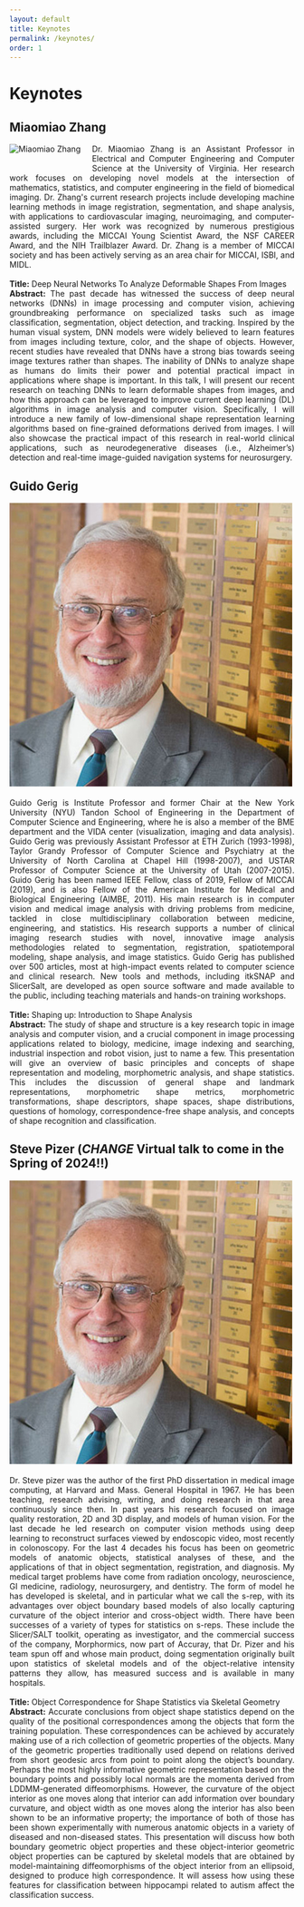 ```yaml
---
layout: default
title: Keynotes
permalink: /keynotes/
order: 1
---
```

# Keynotes

## Miaomiao Zhang
<img style="float: left; margin: 0 20px 20px 0;" src="../images/miaomiao_zhang.jpg" alt="Miaomiao Zhang">
<p align="justify">Dr. Miaomiao Zhang is an Assistant Professor in Electrical and Computer Engineering and Computer Science at the University of Virginia. Her research work focuses on developing novel models at the intersection of mathematics, statistics, and computer engineering in the field of biomedical imaging. Dr. Zhang's current research projects include developing machine learning methods in image registration, segmentation, and shape analysis, with applications to cardiovascular imaging, neuroimaging, and computer-assisted surgery. Her work was recognized by numerous prestigious awards, including the MICCAI Young Scientist Award, the NSF CAREER Award, and the NIH Trailblazer Award. Dr. Zhang is a member of MICCAI society and has been actively serving as an area chair for MICCAI, ISBI, and MIDL.<br><br>
<b>Title:</b> Deep Neural Networks To Analyze Deformable Shapes From Images<br>
<b>Abstract:</b> The past decade has witnessed the success of deep neural networks (DNNs) in image processing and computer vision, achieving groundbreaking performance on specialized tasks such as image classification, segmentation, object detection, and tracking. Inspired by the human visual system, DNN models were widely believed to learn features from images including texture, color, and the shape of objects. However, recent studies have revealed that DNNs have a strong bias towards seeing image textures rather than shapes. The inability of DNNs to analyze shape as humans do limits their power and potential practical impact in applications where shape is important. In this talk, I will present our recent research on teaching DNNs to learn deformable shapes from images, and how this approach can be leveraged to improve current deep learning (DL) algorithms in image analysis and computer vision. Specifically, I will introduce a new family of low-dimensional shape representation learning algorithms based on fine-grained deformations derived from images.  I will also showcase the practical impact of this research in real-world clinical applications, such as neurodegenerative diseases (i.e., Alzheimer’s) detection and real-time image-guided navigation systems for neurosurgery. <br></p>

## Guido Gerig

<img style="float: left; margin: 0 20px 20px 0;" src="../images/steve_pizer.jpg" alt="Steve Pizer">
<p align="justify">Guido Gerig is Institute Professor and former Chair at the New York University (NYU) Tandon School of Engineering in the Department of Computer Science and Engineering, where he is also a member of the BME department and the VIDA center (visualization, imaging and data analysis). Guido Gerig was previously Assistant Professor at ETH Zurich (1993-1998), Taylor Grandy Professor of Computer Science and Psychiatry at the University of North Carolina at Chapel Hill (1998-2007), and USTAR Professor of Computer Science at the University of Utah (2007-2015). Guido Gerig has been named IEEE Fellow, class of 2019, Fellow of MICCAI (2019), and is also Fellow of the American Institute for Medical and Biological Engineering (AIMBE, 2011). His main research is in computer vision and medical image analysis with driving problems from medicine, tackled in close multidisciplinary collaboration between medicine, engineering, and statistics. His research supports a number of clinical imaging research studies with novel, innovative image analysis methodologies related to segmentation, registration, spatiotemporal modeling, shape analysis, and image statistics. Guido Gerig has published over 500 articles, most at high-impact events related to computer science and clinical research. New tools and methods, including itkSNAP and SlicerSalt, are developed as open source software and made available to the public, including teaching materials and hands-on training workshops.<br><br>
<b>Title:</b> Shaping up: Introduction to Shape Analysis<br>
<b>Abstract:</b> The study of shape and structure is a key research topic in image analysis and computer vision, and a crucial component in image processing applications related to biology, medicine, image indexing and searching, industrial inspection and robot vision, just to name a few. This presentation will give an overview of basic principles and concepts of shape representation and modeling, morphometric analysis, and shape statistics. This includes the discussion of general shape and landmark representations, morphometric shape metrics, morphometric transformations, shape descriptors, shape spaces, shape distributions, questions of homology, correspondence-free shape analysis, and concepts of shape recognition and classification. <br></p>

## Steve Pizer (*CHANGE* Virtual talk to come in the Spring of 2024!!)

<img style="float: left; margin: 0 20px 20px 0;" src="../images/steve_pizer.jpg" alt="Steve Pizer">
<p align="justify">Dr. Steve pizer was the author of the first PhD dissertation in medical image computing, at Harvard and Mass. General Hospital in 1967. He has been teaching, research advising, writing, and doing research in that area continuously since then. In past years his research focused on image quality restoration, 2D and 3D display, and models of human vision. For the last decade he led research on computer vision methods using deep learning to reconstruct surfaces viewed by endoscopic video, most recently in colonoscopy. For the last 4 decades his focus has been on geometric models of anatomic objects, statistical analyses of these, and the applications of that in object segmentation, registration, and diagnosis. My medical target problems have come from radiation oncology, neuroscience, GI medicine, radiology, neurosurgery, and dentistry. The form of model he has developed is skeletal, and in particular what we call the s-rep, with its advantages over object boundary based models of also locally capturing curvature of the object interior and cross-object width. There have been successes of a variety of types for statistics on s-reps. These include the Slicer/SALT toolkit, operating as investigator, and the commercial success of the company, Morphormics, now part of Accuray, that Dr. Pizer and his team spun off and whose main product, doing segmentation originally built upon statistics of skeletal models and of the object-relative intensity patterns they allow, has measured success and is available in many hospitals.<br><br>
<b>Title:</b> Object Correspondence for Shape Statistics via Skeletal Geometry<br>
<b>Abstract:</b> Accurate conclusions from object shape statistics depend on the quality of the positional correspondences among the objects that form the training population. These correspondences can be achieved by accurately making use of a rich collection of geometric properties of the objects. Many of the geometric properties traditionally used depend on relations derived from short geodesic arcs from point to point along the object’s boundary. Perhaps the most highly informative geometric representation based on the boundary points and possibly local normals are the momenta derived from LDDMM-generated diffeomorphisms. However, the curvature of the object interior as one moves along that interior can add information over boundary curvature, and object width as one moves along the interior has also been shown to be an informative property; the importance of both of those has been shown experimentally with numerous anatomic objects in a variety of diseased and non-diseased states. This presentation will discuss how both boundary geometric object properties and these object-interior geometric object properties can be captured by skeletal models that are obtained by model-maintaining diffeomorphisms of the object interior from an ellipsoid, designed to produce high correspondence. It will assess how using these features for classification between hippocampi related to autism affect the classification success. <br></p>
